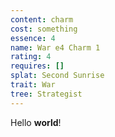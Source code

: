 ```yaml
---
content: charm
cost: something
essence: 4
name: War e4 Charm 1
rating: 4
requires: []
splat: Second Sunrise
trait: War
tree: Strategist
---
```


Hello **world**!
